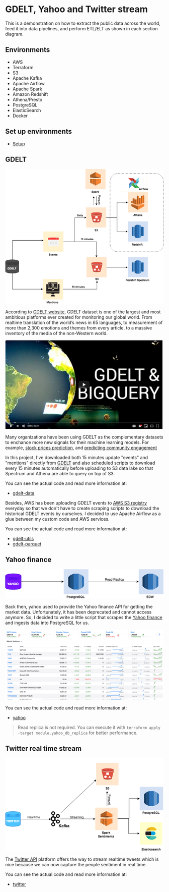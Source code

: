 # GDELT, Yahoo and Twitter stream

This is a demonstration on how to extract the public data across the world, feed it into data pipelines, and perform ETL/ELT as shown in each section diagram.

## Environments

* AWS
* Terraform
* S3
* Apache Kafka
* Apache Airflow
* Apache Spark
* Amazon Redshift
* Athena/Presto
* PostgreSQL
* ElasticSearch
* Docker

## Set up environments

* [Setup](https://github.com/tharid007/gdelt/tree/master/setup)


## GDELT

<img src="img/gdelt-diagram.png" />

According to [GDELT website](https://blog.gdeltproject.org/gdelt-2-0-our-global-world-in-realtime/), GDELT dataset is one of the largest and most ambitious platforms ever created for monitoring our global world. From realtime translation of the world’s news in 65 languages, to measurement of more than 2,300 emotions and themes from every article, to a massive inventory of the media of the non-Western world.


<a href="https://www.youtube.com/watch?v=Psp7YivWL90"><img src="./img/gdelt-thumbnail.png" alt="GDELT video - Click to Watch!" title="GDELT video - Click to Watch!" width="500" /></a>


Many organizations have been using GDELT as the complementary datasets to enchance more new signals for their machine learning models. For example, [stock prices prediction](https://opensiuc.lib.siu.edu/theses/2178/), and [predicting community engagement](https://cloud.google.com/blog/products/gcp/predicting-community-engagement-on-reddit-using-tensorflow-gdelt-and-cloud-dataflow-part-1)


In this project, I've downloaded both 15 minutes update "events" and "mentions" directly from [GDELT](http://data.gdeltproject.org/gdeltv2/lastupdate.txt) and also scheduled scripts to download every 15 minutes automatically before uploading to S3 data lake so that Spectrum and Athena are able to query on top of S3.

You can see the actual code and read more information at:

* [gdelt-data](https://github.com/tharid007/gdelt/tree/master/gdelt-data)

Besides, AWS has been uploading GDELT events to [AWS S3 registry](https://registry.opendata.aws/gdelt/) everyday so that we don't have to create scraping scripts to download the historical GDELT events by ourselves. I decided to use Apache Airflow as a glue between my custom code and AWS services.

You can see the actual code and read more information at:

* [gdelt-utils](https://github.com/tharid007/gdelt/tree/master/setup#gdelt-utils)
* [gdelt-parquet](https://github.com/tharid007/gdelt/tree/master/gdelt-parquet)


## Yahoo finance

<img src="img/yahoo-diagram.png" />

Back then, yahoo used to provide the Yahoo finance API for getting the market data. Unfortunately, it has been deprecated and cannot access anymore. So, I decided to write a little script that scrapes the [Yahoo finance](https://finance.yahoo.com/) and ingests data into PostgreSQL for us.

<img src="img/yahoo-screenshot.png" alt="yahoo-screenshot" title="yahoo-screenshot" width="750" />


You can see the actual code and read more information at:
* [yahoo](https://github.com/tharid007/gdelt/tree/master/yahoo)

> Read replica is not required. You can execute it with `terraform apply -target module.yahoo_db_replica` for better performance.

## Twitter real time stream
 
<img src="img/twitter-diagram.png" />

The [Twitter API](https://developer.twitter.com/en/docs/basics/getting-started) platform offers the way to stream realtime tweets which is nice because we can now capture the people sentiment in real time.

You can see the actual code and read more information at:
* [twitter](https://github.com/tharid007/gdelt/tree/master/twitter)
